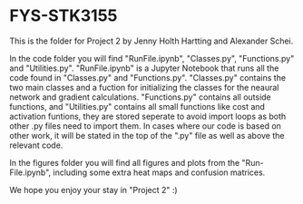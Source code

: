 # FYS-STK3155
This is the folder for Project 2 by Jenny Holth Hartting and Alexander Schei.

In the code folder you will find "RunFile.ipynb", "Classes.py", "Functions.py" and "Utilities.py". "RunFile.ipynb" is a Jupyter Notebook that runs all the code found in "Classes.py" and "Functions.py". "Classes.py" contains the two main classes and a fuction for initializing the classes for the neaural network and gradient calculations. "Functions.py" contains all outside functions, and "Utilities.py" contains all small functions like cost and activation funtions, they are stored seperate to avoid import loops as both other .py files need to import them. In cases where our code is based on other work, it will be stated in the top of the ".py" file as well as above the relevant code.

In the figures folder you will find all figures and plots from the "Run-File.ipynb", including some extra heat maps and confusion matrices.

We hope you enjoy your stay in "Project 2" :)
